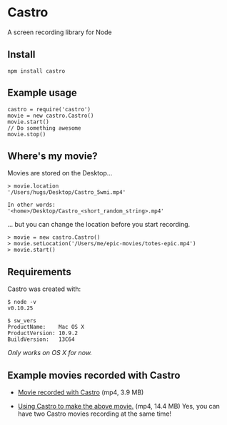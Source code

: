 Castro
===========

A screen recording library for Node


## Install

    npm install castro

## Example usage

    castro = require('castro')
    movie = new castro.Castro()
    movie.start()
    // Do something awesome
    movie.stop()

## Where's my movie?

Movies are stored on the Desktop...
   
    > movie.location
    '/Users/hugs/Desktop/Castro_5wmi.mp4'
    
    In other words:
    '<home>/Desktop/Castro_<short_random_string>.mp4'

... but you can change the location before you start recording.

    > movie = new castro.Castro()
    > movie.setLocation('/Users/me/epic-movies/totes-epic.mp4')
    > movie.start()

## Requirements

Castro was created with:

    $ node -v
    v0.10.25
    
    $ sw_vers
    ProductName:    Mac OS X
    ProductVersion: 10.9.2
    BuildVersion:   13C64

*Only works on OS X for now.*

## Example movies recorded with Castro
  
- [Movie recorded with Castro](https://s3.amazonaws.com/castro-screencasts/Castro_h41jor.mp4) (mp4, 3.9 MB)

- [Using Castro to make the above movie.](https://s3.amazonaws.com/castro-screencasts/Castro_8jv2t9.mp4) (mp4, 14.4 MB) Yes, you can have two Castro movies recording at the same time!
